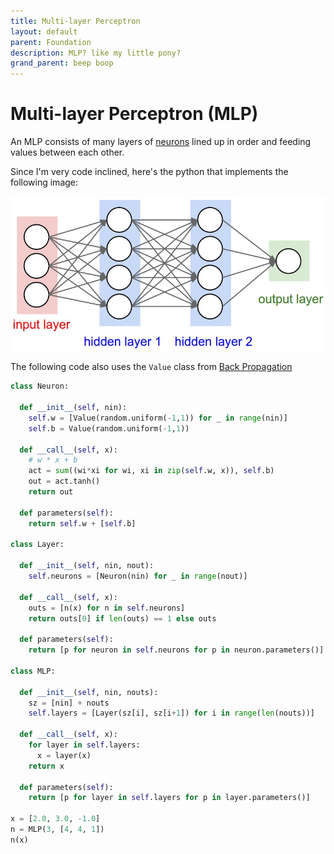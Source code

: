 ```yaml
---
title: Multi-layer Perceptron
layout: default
parent: Foundation
description: MLP? like my little pony?
grand_parent: beep boop
---
```


# Multi-layer Perceptron (MLP)

An MLP consists of many layers of [neurons](../neuron/) lined up in order and feeding values between each other.

Since I'm very code inclined, here's the python that implements the following image:

![a multilayer perceptron](./mlp.jpeg)

The following code also uses the `Value` class from [Back Propagation](../back-propagation/)

```python
class Neuron:

  def __init__(self, nin):
    self.w = [Value(random.uniform(-1,1)) for _ in range(nin)]
    self.b = Value(random.uniform(-1,1))

  def __call__(self, x):
    # w * x + b
    act = sum((wi*xi for wi, xi in zip(self.w, x)), self.b)
    out = act.tanh()
    return out

  def parameters(self):
    return self.w + [self.b]

class Layer:

  def __init__(self, nin, nout):
    self.neurons = [Neuron(nin) for _ in range(nout)]

  def __call__(self, x):
    outs = [n(x) for n in self.neurons]
    return outs[0] if len(outs) == 1 else outs

  def parameters(self):
    return [p for neuron in self.neurons for p in neuron.parameters()]

class MLP:

  def __init__(self, nin, nouts):
    sz = [nin] + nouts
    self.layers = [Layer(sz[i], sz[i+1]) for i in range(len(nouts))]

  def __call__(self, x):
    for layer in self.layers:
      x = layer(x)
    return x

  def parameters(self):
    return [p for layer in self.layers for p in layer.parameters()]

x = [2.0, 3.0, -1.0]
n = MLP(3, [4, 4, 1])
n(x)
```
